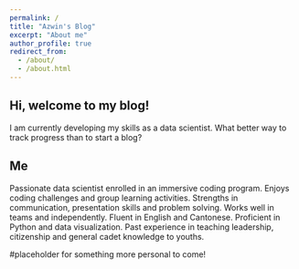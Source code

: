```yaml
---
permalink: /
title: "Azwin's Blog"
excerpt: "About me"
author_profile: true
redirect_from: 
  - /about/
  - /about.html
---
```


## Hi, welcome to my blog!
I am currently developing my skills as a data scientist. What better way to track progress than to start a blog?

## Me

Passionate data scientist enrolled in an immersive coding program. Enjoys coding challenges and group learning activities. Strengths in communication, presentation skills and problem solving. Works well in teams and independently. Fluent in English and Cantonese. Proficient in Python and data visualization. Past experience in teaching leadership, citizenship and general cadet knowledge to youths.

#placeholder for something more personal to come!